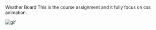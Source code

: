 Weather Board 
This is the course assignment and it fully focus on css animation.

![gif](https://i.imgur.com/OftW7Xy.gif)
